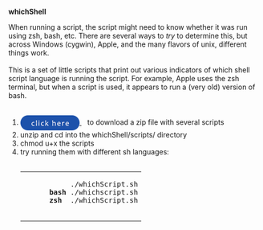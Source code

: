 <b>whichShell</b><br>

When running a script, the script might need to know whether it was run using zsh, bash, etc.
There are several ways to <i>try</i> to determine this, but across Windows (cygwin), Apple, and the 
many flavors of unix, different things work.<br>
<br>
This is a set of little scripts that print out various indicators of which shell script language
is running the script. For example, Apple uses the zsh terminal, but when a script
is used, it appears to run a (very old) version of bash. <br>
<br>
<ol>
  <li><a href="https://github.com/rg3h/whichShell/raw/main/whichShell.zip">
    <img src="./assets/images/clickHereButton.png" valign="middle"/>
  </a>&nbsp;&nbsp; to download a zip file with several scripts</li>
  <li>unzip and cd into the whichShell/scripts/ directory</li>
  <li>chmod u+x the scripts</li>
  <li>try running them with different sh languages:
    <br><br>
    <table><tr><td>
    <pre>
           ./whichScript.sh
      <b>bash</b> ./whichscript.sh
      <b>zsh</b>  ./whichScript.sh
    </pre>
      </td></tr></table>
  </li>
</ol>
<br>
